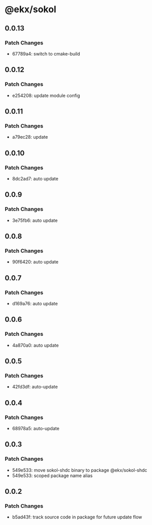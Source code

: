 # @ekx/sokol

## 0.0.13

### Patch Changes

- 67789a4: switch to cmake-build

## 0.0.12

### Patch Changes

- e254208: update module config

## 0.0.11

### Patch Changes

- a79ec28: update

## 0.0.10

### Patch Changes

- 8dc2ad7: auto update

## 0.0.9

### Patch Changes

- 3e75fb6: auto update

## 0.0.8

### Patch Changes

- 90f6420: auto update

## 0.0.7

### Patch Changes

- d169a76: auto update

## 0.0.6

### Patch Changes

- 4a870a0: auto update

## 0.0.5

### Patch Changes

- 42fd3df: auto-update

## 0.0.4

### Patch Changes

- 68978a5: auto-update

## 0.0.3

### Patch Changes

- 549e533: move sokol-shdc binary to package @ekx/sokol-shdc
- 549e533: scoped package name alias

## 0.0.2

### Patch Changes

- b5ad43f: track source code in package for future update flow
